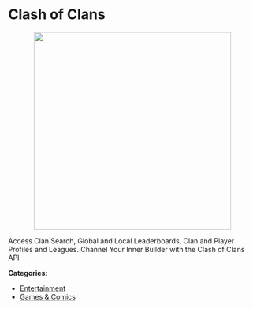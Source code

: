 # Clash of Clans
<p align="center">
    <img width="400" src="https://raw.githubusercontent.com/apis-list/apis-list/apis/clash-of-clans/logo_256x256.png" />
</p>

Access Clan Search, Global and Local Leaderboards, Clan and Player Profiles and Leagues. Channel Your Inner Builder with the Clash of Clans API



**Categories**:
- [Entertainment](https://github.com/apis-list/apis-list#entertainment)
- [Games & Comics](https://github.com/apis-list/apis-list#games-and-comics)






